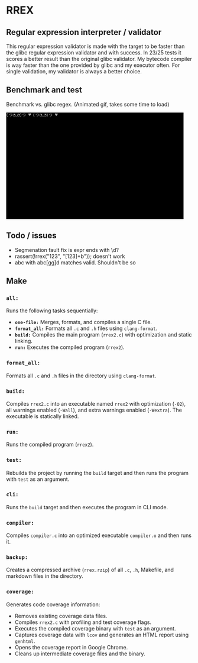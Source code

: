 # RREX

## Regular expression interpreter / validator

This regular expression validator is made with the target to be faster than the glibc regular expression validator and with success. In 23/25 tests it scores a better result than the original glibc validator. My bytecode compiler is way faster than the one provided by glibc and my executor often. For single validation, my validator is always a better choice.

## Benchmark and test
Benchmark vs. glibc regex. (Animated gif, takes some time to load)

![Gif of build process](build.gif)

## Todo / issues
 - Segmenation fault fix is expr ends with \\d?
 - rassert(!rrex("123", "[123]+b")); doesn't work
 - abc with abc[gg]d matches valid. Shouldn't be so

## Make

### `all:`
Runs the following tasks sequentially:
- **`one-file:`** Merges, formats, and compiles a single C file.
- **`format_all:`** Formats all `.c` and `.h` files using `clang-format`.
- **`build:`** Compiles the main program (`rrex2.c`) with optimization and static linking.
- **`run:`** Executes the compiled program (`rrex2`).

### `format_all:`
Formats all `.c` and `.h` files in the directory using `clang-format`.

### `build:`
Compiles `rrex2.c` into an executable named `rrex2` with optimization (`-O2`), all warnings enabled (`-Wall`), and extra warnings enabled (`-Wextra`). The executable is statically linked.

### `run:`
Runs the compiled program (`rrex2`).

### `test:`
Rebuilds the project by running the `build` target and then runs the program with `test` as an argument.

### `cli:`
Runs the `build` target and then executes the program in CLI mode.

### `compiler:`
Compiles `compiler.c` into an optimized executable `compiler.o` and then runs it.

### `backup:`
Creates a compressed archive (`rrex.rzip`) of all `.c`, `.h`, Makefile, and markdown files in the directory.

### `coverage:`
Generates code coverage information:
- Removes existing coverage data files.
- Compiles `rrex2.c` with profiling and test coverage flags.
- Executes the compiled coverage binary with `test` as an argument.
- Captures coverage data with `lcov` and generates an HTML report using `genhtml`.
- Opens the coverage report in Google Chrome.
- Cleans up intermediate coverage files and the binary.
